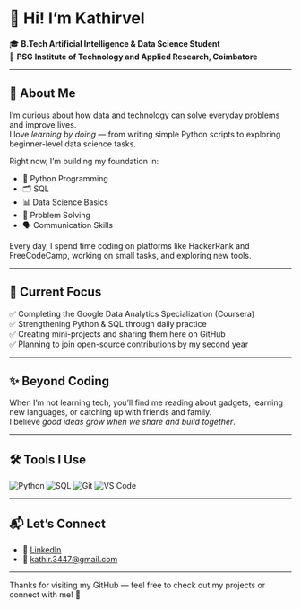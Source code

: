 # 👋 Hi! I’m Kathirvel

🎓 **B.Tech Artificial Intelligence & Data Science Student**  
🏫 **PSG Institute of Technology and Applied Research, Coimbatore**

---

## 🌟 About Me

I’m curious about how data and technology can solve everyday problems and improve lives.  
I love *learning by doing* — from writing simple Python scripts to exploring beginner-level data science tasks.

Right now, I’m building my foundation in:
- 🐍 Python Programming
- 🗂️ SQL
- 📊 Data Science Basics
- 🧩 Problem Solving
- 🗣️ Communication Skills

Every day, I spend time coding on platforms like HackerRank and FreeCodeCamp, working on small tasks, and exploring new tools.

---

## 🎯 Current Focus

✅ Completing the Google Data Analytics Specialization (Coursera)  
✅ Strengthening Python & SQL through daily practice  
✅ Creating mini-projects and sharing them here on GitHub  
✅ Planning to join open-source contributions by my second year

---

## ✨ Beyond Coding

When I’m not learning tech, you’ll find me reading about gadgets, learning new languages, or catching up with friends and family.  
I believe *good ideas grow when we share and build together*.

---

## 🛠️ Tools I Use

![Python](https://img.shields.io/badge/-Python-3776AB?logo=python&logoColor=white&style=flat)
![SQL](https://img.shields.io/badge/-SQL-4479A1?logo=mysql&logoColor=white&style=flat)
![Git](https://img.shields.io/badge/-Git-F05032?logo=git&logoColor=white&style=flat)
![VS Code](https://img.shields.io/badge/-VS%20Code-007ACC?logo=visual-studio-code&logoColor=white&style=flat)

---

## 📬 Let’s Connect

- 🔗 [LinkedIn](https://www.linkedin.com/in/kathirvel-ramesh/)
- 📧 kathir.3447@gmail.com

---

Thanks for visiting my GitHub — feel free to check out my projects or connect with me! 🚀

<!--
**kathir-iTech/kathir-iTech** is a ✨ _special_ ✨ repository because its `README.md` (this file) appears on your GitHub profile.


-->

